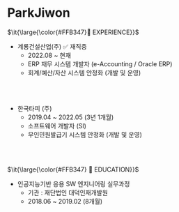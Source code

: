 # ParkJiwon

<p>$\it{\large{\color{#FFB347}💼 EXPERIENCE}}$</p>

+ 계룡건설산업(주)  ✅ 재직중
  + 2022.08 ~ 현재
  + ERP 재무 시스템 개발자 (e-Accounting / Oracle ERP)
  + 회계/예산/자산 시스템 안정화 (개발 및 운영)

<br>
<br>

+ 한국타피 (주)  
  + 2019.04 ~ 2022.05 (3년 1개월)
  + 소프트웨어 개발자 (SI)
  + 무인민원발급기 시스템 안정화 (개발 및 운영)

<br>
<br>

<p>$\it{\large{\color{#FFB347} 📝 EDUCATION}}$</p>

+ 인공지능기반 응용 SW 엔지니어링 실무과정
  + 기관 : 재단법인 대덕인재개발원
  + 2018.06 ~ 2019.02 (8개월)





